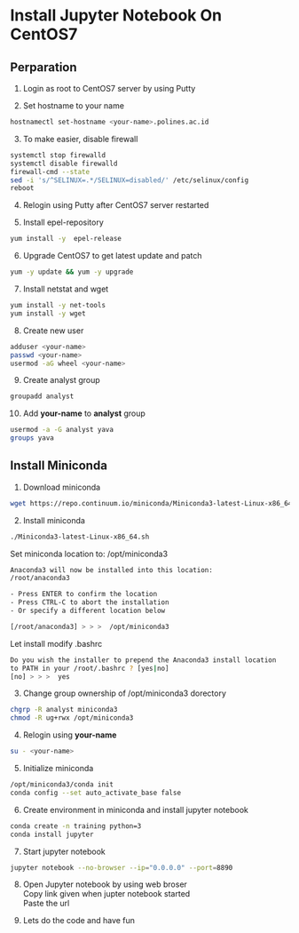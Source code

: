 # Install Jupyter Notebook On CentOS7

## Perparation
1. Login as root to CentOS7 server by using Putty

2. Set hostname to your name <br>
```bash
hostnamectl set-hostname <your-name>.polines.ac.id
```

3. To make easier, disable firewall
```bash
systemctl stop firewalld
systemctl disable firewalld
firewall-cmd --state
sed -i 's/^SELINUX=.*/SELINUX=disabled/' /etc/selinux/config
reboot
```

4. Relogin using Putty after CentOS7 server restarted

5. Install epel-repository
```bash
yum install -y  epel-release
```

6. Upgrade CentOS7 to get latest update and patch
```bash
yum -y update && yum -y upgrade
```

7. Install netstat and wget
```bash
yum install -y net-tools
yum install -y wget
```

8. Create new user
```bash
adduser <your-name>
passwd <your-name>
usermod -aG wheel <your-name>
```

9. Create analyst group
```bash
groupadd analyst
```

10. Add **your-name** to **analyst** group
```bash
usermod -a -G analyst yava
groups yava
```

## Install Miniconda
1. Download miniconda
```bash
wget https://repo.continuum.io/miniconda/Miniconda3-latest-Linux-x86_64.sh
```

2. Install miniconda <br>
```bash
./Miniconda3-latest-Linux-x86_64.sh
```
Set miniconda location to: /opt/miniconda3
```bash
Anaconda3 will now be installed into this location:
/root/anaconda3

- Press ENTER to confirm the location
- Press CTRL-C to abort the installation
- Or specify a different location below

[/root/anaconda3] > > >  /opt/miniconda3
```
Let install modify .bashrc
```bash
Do you wish the installer to prepend the Anaconda3 install location
to PATH in your /root/.bashrc ? [yes|no]
[no] > > >  yes
```

3. Change group ownership of /opt/miniconda3 dorectory
```bash
chgrp -R analyst miniconda3
chmod -R ug+rwx /opt/miniconda3
```

4. Relogin using **your-name**
```bash
su - <your-name>
```

5. Initialize miniconda
```bash
/opt/miniconda3/conda init
conda config --set auto_activate_base false
```

6. Create environment in miniconda and install jupyter notebook
```bash
conda create -n training python=3
conda install jupyter
```

7. Start jupyter notebook
```bash
jupyter notebook --no-browser --ip="0.0.0.0" --port=8890
```

8. Open Jupyter notebook by using web broser <br>
Copy link given when jupter notebook started <br>
Paste the url <br>

9. Lets do the code and have fun 


